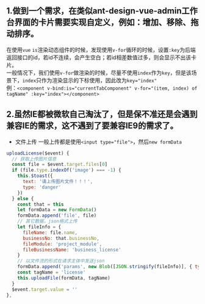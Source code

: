 ## 1.做到一个需求，在类似ant-design-vue-admin工作台界面的卡片需要实现自定义，例如：增加、移除、拖动排序。
在使用`vue` `is`渲染动态组件的时候，发现使用`v-for`循环的时候，设置`:key`为后端返回接口的id，若id不连续，会产生空白；若id相差数值过多，则会显示不出该卡片。  
一般情况下，我们使用`v-for`做渲染的时候，尽量不使用`index`作为`key`，但是该场景下，`index`只作为渲染显示的下标使用，因此改为`key="index"`  
例：`<component v-bind:is="currentTabComponent" v-for="(item, index) of tagName" :key="index"></component>`
## 2.虽然IE都被微软自己淘汰了，但是保不准还是会遇到兼容IE的需求，这不遇到了要兼容IE9的需求了。  
* 文件上传
一般上传都是使用`<input type="file">`，然后`new formData`  
```javascript
uploadLicense($event) {
  // 获取上传图片信息
  const file = $event.target.files[0]
  if (file.type.indexOf('image') === -1) {
    this.$toast({
      text: '请上传图片文件！！！',
      type: 'danger'
    })
  } else {
    const that = this
    let formData = new FormData()
    formData.append('file', file)
    // 其它数据，json格式上传
    let fileInfo = {
      fileName: file.name,
      businessNo: that.businessNo,
      fileModule: 'project_module',
      fileBusinessName: 'business_license'
    }
    // 以文件流的形式在请求主体中发送json
    formData.append('params', new Blob([JSON.stringify(fileInfo)], { type: 'application/json' }))
    const tagName = 'license'
    this.uploadFile(formData, tagName)
  }
  $event.target.value = ''
},
```
